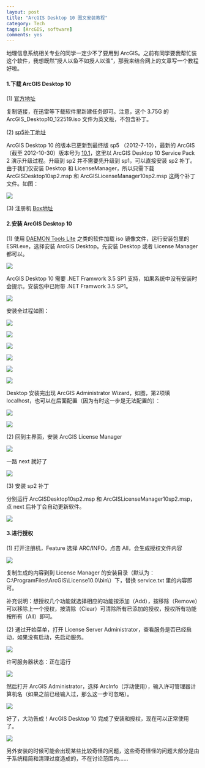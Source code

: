 ```yaml
---
layout: post
title: "ArcGIS Desktop 10 图文安装教程"
category: Tech
tags: [ArcGIS, software]
comments: yes
---
```


地理信息系统相关专业的同学一定少不了要用到 ArcGIS。之前有同学要我帮忙装这个软件，我想既然“授人以鱼不如授人以渔”，那我来结合网上的文章写一个教程好啦。

#### 1.下载 ArcGIS Desktop 10

(1) [官方地址](http://software.esri.com/akdlm/software/arcgis/10.0/final/ArcGIS_Desktop10_122519.iso?downloadID=FA0A478D-1C44-4915-83E1-4BC130EBFF48&__gda__=1283497777_a635b797d7b418fd134cf372fc88e67e&ext=.iso&__gdb__=1283497778_cc0ecad33f057a2fbbe5b79fc5d77825&fileExt=.iso) 

复制链接，在迅雷等下载软件里新建任务即可。注意，这个 3.75G 的 ArcGIS_Desktop10_122519.iso 文件为英文版，不包含补丁。

(2) [sp5补丁地址](http://support.esri.com/en/downloads/patches-servicepacks/view/productid/66/metaid/1876)

ArcGIS Desktop 10 的版本已更新到最终版 sp5 （2012-7-10），最新的 ArcGIS （截至 2012-10-30）版本号为 [10.1](http://kuai.xunlei.com/d/GGVSLKJHOHOZ)，这里以 ArcGIS Desktop 10 Service Pack 2 演示升级过程。升级到 sp2 并不需要先升级到 sp1，可以直接安装 sp2 补丁。由于我们仅安装 Desktop 和 LicenseManager，所以只需下载 ArcGISDesktop10sp2.msp 和 ArcGISLicenseManager10sp2.msp 这两个补丁文件。如图：

![](http://farm8.staticflickr.com/7036/7112394987_baa93b3916_z.jpg)

(3) 注册机 [Box地址](http://www.box.com/s/elb10n41962jmbujrm0v)

#### 2.安装 ArcGIS Desktop 10

(1) 使用 [DAEMON Tools Lite](http://www.xngq.com/products/dtLite) 之类的软件加载 iso 镜像文件，运行安装包里的 ESRI.exe，选择安装 ArcGIS Desktop。先安装 Desktop 或者 License Manager 都可以。

![](http://farm9.staticflickr.com/8007/6966317916_c0ded6745a_z.jpg)

ArcGIS Desktop 10 需要 .NET Framwork 3.5 SP1 支持，如果系统中没有安装时会提示。安装包中已附带 .NET Framwork 3.5 SP1。

![](http://farm8.staticflickr.com/7240/7112394707_569b98c6c1_z.jpg)

安装全过程如图：

![](http://farm8.staticflickr.com/7125/6966317674_30d34d9f67_z.jpg)

![](http://farm6.staticflickr.com/5463/7112394517_39d2f8c131_z.jpg)

![](http://farm6.staticflickr.com/5442/7112394415_517964e0fb_z.jpg)

![](http://farm9.staticflickr.com/8007/6966316890_32cc38d472_z.jpg)

![](http://farm8.staticflickr.com/7109/7112394005_759ac56f22_z.jpg)

![](http://farm8.staticflickr.com/7051/6966316786_dc35a49398_z.jpg)

Desktop 安装完出现 ArcGIS Administrator Wizard，如图，第2项填 localhost，也可以在后面配置（因为有时这一步是无法配置的）：

![](http://farm8.staticflickr.com/7248/7112393523_f563a365da_z.jpg)

![](http://farm8.staticflickr.com/7062/6966317178_5167ac4a4c_z.jpg)

(2) 回到主界面，安装 ArcGIS License Manager

![](http://farm8.staticflickr.com/7069/6966317336_1fac231855_z.jpg)

一路 next 就好了

![](http://farm6.staticflickr.com/5441/6966316108_68ec96bb76_z.jpg)

(3) 安装 sp2 补丁

分别运行 ArcGISDesktop10sp2.msp 和 ArcGISLicenseManager10sp2.msp，点 next 后补丁会自动更新软件。

![](http://farm8.staticflickr.com/7109/7112392903_0506de48ae_z.jpg)

#### 3.进行授权

(1) 打开注册机，Feature 选择 ARC/INFO，点击 All，会生成授权文件内容

![](http://farm8.staticflickr.com/7244/7115473181_507cfe85de_z.jpg)

复制生成的内容到到 License Manager 的安装目录（默认为：C:\ProgramFiles\ArcGIS\License10.0\bin\）下，替换 service.txt 里的内容即可。

补充说明：想授权几个功能就选择相应的功能按添加（Add），按移除（Remove）可以移除上一个授权，按清除（Clear）可清除所有已添加的授权，授权所有功能按所有（All）即可。

(2) 通过开始菜单，打开 License Server Administrator，查看服务是否已经启动，如果没有启动，先启动服务。

![](http://farm8.staticflickr.com/7185/6966316422_0f8ae60ca1_z.jpg)

许可服务器状态：正在运行

![](http://farm8.staticflickr.com/7063/7112393409_40686b0fb8_z.jpg)

然后打开 ArcGIS Administrator，选择 ArcInfo（浮动使用），输入许可管理器计算机名（如果之前已经输入过，那么这一步可忽略）。

![](http://farm8.staticflickr.com/7120/7112393209_3d1a54b62f_z.jpg)

好了，大功告成！ArcGIS Desktop 10 完成了安装和授权，现在可以正常使用了。

![](http://farm8.staticflickr.com/7179/6966316220_bbd3ae28ef_z.jpg)

另外安装的时候可能会出现某些比较奇怪的问题，这些奇奇怪怪的问题大部分是由于系统精简和清理过度造成的，不在讨论范围内……